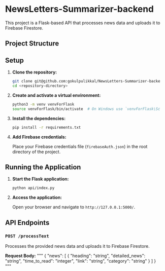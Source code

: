 # NewsLetters-Summarizer-backend

This project is a Flask-based API that processes news data and uploads it to Firebase Firestore.

## Project Structure

## Setup

1. **Clone the repository:**

    ```sh
    git clone git@github.com:gokulpulikkal/NewsLetters-Summarizer-backend.git
    cd <repository-directory>
    ```

2. **Create and activate a virtual environment:**

    ```sh
    python3 -m venv venvForFlask
    source venvForFlask/bin/activate  # On Windows use `venvForFlask\Scripts\activate`
    ```

3. **Install the dependencies:**

    ```sh
    pip install -r requirements.txt
    ```

4. **Add Firebase credentials:**

    Place your Firebase credentials file (`firebaseAuth.json`) in the root directory of the project.

## Running the Application

1. **Start the Flask application:**

    ```sh
    python api/index.py
    ```

2. **Access the application:**

    Open your browser and navigate to `http://127.0.0.1:5000/`.

## API Endpoints

### `POST /processText`

Processes the provided news data and uploads it to Firebase Firestore.

**Request Body:**
"""
{
    "news": [
        {
            "heading": "string",
            "detailed_news": "string",
            "time_to_read": "integer",
            "link": "string",
            "category": "string"
        }
    ]
}
"""
